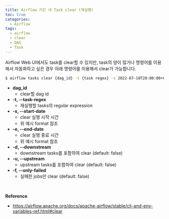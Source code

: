 ```yaml
---
title: Airflow 기간 내 Task clear (재실행)
toc: true
categories:
  - Airflow
tags:
  - airflow
  - clear
  - DAG
  - Task
---
```


Airflow Web UI에서도 task를 clear할 수 있지만, task의 양이 많거나 명령어를 이용해서 자동화하고 싶은 경우 아래 명령어를 이용해서 clear가 가능합니다.

```bash
$ airflow tasks clear {dag_id} -t {task regex} -s 2022-07-10T20:00:00+09:00 -e 2022-07-17T20:00:00+09:00
```

* **dag_id**
	+ clear할 dag id
* **-t, --task-regex**
	+ 재실행할 tasks의 regular expression
* **-s, --start-date**
	+ clear 실행 시작 시간
	+ 위 예시 format 참조
* **-e, --end-date**
	+ clear 실행 종료 시간
	+ 위 예시 format 참조
* **-d, --downstream**
	+ downstream tasks를 포함하여 clear (default: false)
* **-u, --upstream**
	+ upstream tasks를 포함하여 clear (default: false)
* **-f, --only-failed**
	+ 실패한 jobs만 clear (default: false)

<br>

**Reference**

* <https://airflow.apache.org/docs/apache-airflow/stable/cli-and-env-variables-ref.html#clear>
